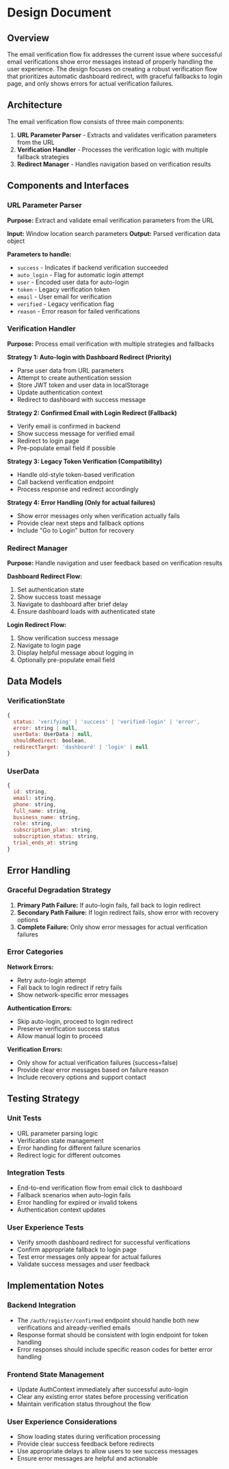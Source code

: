 # Design Document

## Overview

The email verification flow fix addresses the current issue where successful email verifications show error messages instead of properly handling the user experience. The design focuses on creating a robust verification flow that prioritizes automatic dashboard redirect, with graceful fallbacks to login page, and only shows errors for actual verification failures.

## Architecture

The email verification flow consists of three main components:

1. **URL Parameter Parser** - Extracts and validates verification parameters from the URL
2. **Verification Handler** - Processes the verification logic with multiple fallback strategies  
3. **Redirect Manager** - Handles navigation based on verification results

## Components and Interfaces

### URL Parameter Parser

**Purpose:** Extract and validate email verification parameters from the URL

**Input:** Window location search parameters
**Output:** Parsed verification data object

**Parameters to handle:**
- `success` - Indicates if backend verification succeeded
- `auto_login` - Flag for automatic login attempt
- `user` - Encoded user data for auto-login
- `token` - Legacy verification token
- `email` - User email for verification
- `verified` - Legacy verification flag
- `reason` - Error reason for failed verifications

### Verification Handler

**Purpose:** Process email verification with multiple strategies and fallbacks

**Strategy 1: Auto-login with Dashboard Redirect (Priority)**
- Parse user data from URL parameters
- Attempt to create authentication session
- Store JWT token and user data in localStorage
- Update authentication context
- Redirect to dashboard with success message

**Strategy 2: Confirmed Email with Login Redirect (Fallback)**
- Verify email is confirmed in backend
- Show success message for verified email
- Redirect to login page
- Pre-populate email field if possible

**Strategy 3: Legacy Token Verification (Compatibility)**
- Handle old-style token-based verification
- Call backend verification endpoint
- Process response and redirect accordingly

**Strategy 4: Error Handling (Only for actual failures)**
- Show error messages only when verification actually fails
- Provide clear next steps and fallback options
- Include "Go to Login" button for recovery

### Redirect Manager

**Purpose:** Handle navigation and user feedback based on verification results

**Dashboard Redirect Flow:**
1. Set authentication state
2. Show success toast message
3. Navigate to dashboard after brief delay
4. Ensure dashboard loads with authenticated state

**Login Redirect Flow:**
1. Show verification success message
2. Navigate to login page
3. Display helpful message about logging in
4. Optionally pre-populate email field

## Data Models

### VerificationState
```javascript
{
  status: 'verifying' | 'success' | 'verified-login' | 'error',
  error: string | null,
  userData: UserData | null,
  shouldRedirect: boolean,
  redirectTarget: 'dashboard' | 'login' | null
}
```

### UserData
```javascript
{
  id: string,
  email: string,
  phone: string,
  full_name: string,
  business_name: string,
  role: string,
  subscription_plan: string,
  subscription_status: string,
  trial_ends_at: string
}
```

## Error Handling

### Graceful Degradation Strategy

1. **Primary Path Failure:** If auto-login fails, fall back to login redirect
2. **Secondary Path Failure:** If login redirect fails, show error with recovery options
3. **Complete Failure:** Only show error messages for actual verification failures

### Error Categories

**Network Errors:**
- Retry auto-login attempt
- Fall back to login redirect if retry fails
- Show network-specific error messages

**Authentication Errors:**
- Skip auto-login, proceed to login redirect
- Preserve verification success status
- Allow manual login to proceed

**Verification Errors:**
- Only show for actual verification failures (success=false)
- Provide clear error messages based on failure reason
- Include recovery options and support contact

## Testing Strategy

### Unit Tests
- URL parameter parsing logic
- Verification state management
- Error handling for different failure scenarios
- Redirect logic for different outcomes

### Integration Tests
- End-to-end verification flow from email click to dashboard
- Fallback scenarios when auto-login fails
- Error handling for expired or invalid tokens
- Authentication context updates

### User Experience Tests
- Verify smooth dashboard redirect for successful verifications
- Confirm appropriate fallback to login page
- Test error messages only appear for actual failures
- Validate success messages and user feedback

## Implementation Notes

### Backend Integration
- The `/auth/register/confirmed` endpoint should handle both new verifications and already-verified emails
- Response format should be consistent with login endpoint for token handling
- Error responses should include specific reason codes for better error handling

### Frontend State Management
- Update AuthContext immediately after successful auto-login
- Clear any existing error states before processing verification
- Maintain verification status throughout the flow

### User Experience Considerations
- Show loading states during verification processing
- Provide clear success feedback before redirects
- Use appropriate delays to allow users to see success messages
- Ensure error messages are helpful and actionable